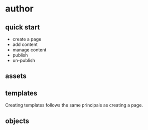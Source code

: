 # author

## quick start

- create a page
- add content
- manage content
- publish
- un-publish

## assets 

## templates

Creating templates follows the same principals as creating a page. 

## objects

